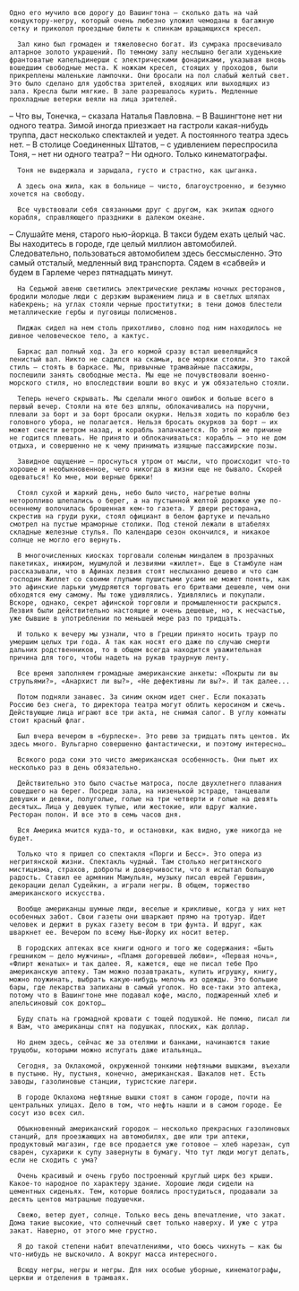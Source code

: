     Одно его мучило всю дорогу до Вашингтона – сколько дать на чай кондуктору-негру, который очень любезно уложил чемоданы в багажную сетку и приколол проездные билеты к спинкам вращающихся кресел.

      Зал кино был громаден и тяжеловесно богат. Из сумрака просвечивало алтарное золото украшений. По темному залу неслышно бегали худенькие франтоватые капельдинерши с электрическими фонариками, указывая вновь вошедшим свободные места. К ножкам кресел, стоящих у проходов, были прикреплены маленькие лампочки. Они бросали на пол слабый желтый свет. Это было сделано для удобства зрителей, входящих или выходящих из зала. Кресла были мягкие. В зале разрешалось курить. Медленные прохладные ветерки веяли на лица зрителей.

   – Что вы, Тонечка, – сказала Наталья Павловна. – В Вашингтоне нет ни одного театра. Зимой иногда приезжает на гастроли какая-нибудь труппа, даст несколько спектаклей и уедет. А постоянного театра здесь нет.
   – В столице Соединенных Штатов, – с удивлением переспросила Тоня, – нет ни одного театра?
   – Ни одного. Только кинематографы.

      Тоня не выдержала и зарыдала, густо и страстно, как цыганка.

      А здесь она жила, как в больнице – чисто, благоустроенно, и безумно хочется на свободу.

      Все чувствовали себя связанными друг с другом, как экипаж одного корабля, справляющего праздники в далеком океане.

   – Слушайте меня, старого нью-йоркца. В такси будем ехать целый час. Вы находитесь в городе, где целый миллион автомобилей. Следовательно, пользоваться автомобилем здесь бессмысленно. Это самый отсталый, медленный вид транспорта. Сядем в «сабвей» и будем в Гарлеме через пятнадцать минут.

      На Седьмой авеню светились электрические рекламы ночных ресторанов, бродили молодые люди с дерзким выражением лица и в светлых шляпах набекрень; на углах стояли черные проститутки; в тени домов блестели металлические гербы и пуговицы полисменов.

      Пиджак сидел на нем столь прихотливо, словно под ним находилось не дивное человеческое тело, а кактус.

      Баркас дал полный ход. За его кормой сразу встал шевелящийся пенистый вал. Никто не садился на скамьи, все моряки стояли. Это такой стиль – стоять в баркасе. Мы, привычные трамвайные пассажиры, поспешили занять свободные места. Мы еще не почувствовали военно-морского стиля, но впоследствии вошли во вкус и уж обязательно стояли.

      Теперь нечего скрывать. Мы сделали много ошибок и больше всего в первый вечер. Стояли на юте без шляпы, облокачивались на поручни, плевали за борт и за борт бросали окурки. Нельзя ходить по кораблю без головного убора, не полагается. Нельзя бросать окурков за борт – их может снести ветром назад, и корабль запачкается. По этой же причине не годится плевать. Не принято и облокачиваться: корабль – это не дом отдыха, и совершенно не к чему принимать изящные пассажирские позы.

      Завидное ощущение – проснуться утром от мысли, что происходит что-то хорошее и необыкновенное, чего никогда в жизни еще не бывало. Скорей одеваться! Ко мне, мои верные брюки!

      Стоял сухой и жаркий день, небо было чисто, нагретые волны неторопливо шлепались о берег, а на пустынной желтой дорожке уже по-осеннему волочилась брошенная кем-то газета. У двери ресторана, скрестив на груди руки, стоял официант в белом фартуке и печально смотрел на пустые мраморные столики. Под стеной лежали в штабелях складные железные стулья. По календарю сезон окончился, и никакое солнце не могло его вернуть.

      В многочисленных киосках торговали соленым миндалем в прозрачных пакетиках, инжиром, мушмулой и лезвиями «жиллет». Еще в Стамбуле нам рассказывали, что в Афинах лезвия стоят неслыханно дешево и что сам господин Жиллет со своими глупыми пушистыми усами не может понять, как это афинские ларьки умудряются торговать его бритвами дешевле, чем они обходятся ему самому. Мы тоже удивлялись. Удивлялись и покупали. Вскоре, однако, секрет афинской торговли и промышленности раскрылся. Лезвия были действительно настоящие и очень дешевые, но, к несчастью, уже бывшие в употреблении по меньшей мере раз по тридцать.

      И только к вечеру мы узнали, что в Греции принято носить траур по умершим целых три года. А так как носят его даже по случаю смерти дальних родственников, то в общем всегда находится уважительная причина для того, чтобы надеть на рукав траурную ленту.

      Все время заполняем громадные американские анкеты: «Покрыты ли вы струпьями?», «Анархист ли вы?», «Не дефективны ли вы?». И так далее...

      Потом подняли занавес. За синим окном идет снег. Если показать Россию без снега, то директора театра могут облить керосином и сжечь. Действующие лица играют все три акта, не снимая сапог. В углу комнаты стоит красный флаг.

      Был вчера вечером в «бурлеске». Это ревю за тридцать пять центов. Их здесь много. Вульгарно совершенно фантастически, и поэтому интересно…

      Всякого рода соки это чисто американская особенность. Они пьют их несколько раз в день обязательно.

      Действительно это было счастье матроса, после двухлетнего плавания сошедшего на берег. Посреди зала, на низенькой эстраде, танцевали девушки и девки, полуголые, голые на три четверти и голые на девять десятых… Лица у девушек тупые, или жестокие, или вдруг жалкие. Ресторан полон. И все это в семь часов дня.

      Вся Америка мчится куда-то, и остановки, как видно, уже никогда не будет.

      Только что я пришел со спектакля «Порги и Бесс». Это опера из негритянской жизни. Спектакль чудный. Там столько негритянского мистицизма, страхов, доброты и доверчивости, что я испытал большую радость. Ставил ее армянин Мамульян, музыку писал еврей Гершвин, декорации делал Судейкин, а играли негры. В общем, торжество американского искусства.

      Вообще американцы шумные люди, веселые и крикливые, когда у них нет особенных забот. Свои газеты они шваркают прямо на тротуар. Идет человек и держит в руках газету весом в три фунта. И вдруг, как шваркнет ее. Вечером по всему Нью-Йорку их носит ветер.

      В городских аптеках все книги одного и того же содержания: «Быть грешником – дело мужчины», «Пламя догоревшей любви», «Первая ночь», «Флирт женатых» и так далее. Я, кажется, еще не писал тебе Про американскую аптеку. Там можно позавтракать, купить игрушку, книгу, можно поужинать, выбрать какую-нибудь мелочь из одежды. Это большие бары, где лекарства запиханы в самый уголок. Но все-таки это аптека, потому что в Вашингтоне мне подавал кофе, масло, поджаренный хлеб и апельсиновый сок доктор…

      Буду спать на громадной кровати с тощей подушкой. Не помню, писал ли я Вам, что американцы спят на подушках, плоских, как доллар.

      Но днем здесь, сейчас же за отелями и банками, начинаются такие трущобы, которыми можно испугать даже итальянца…

      Сегодня, за Оклахомой, окруженной тонкими нефтяными вышками, въехали в пустыню. Ну, пустыня, конечно, американская. Шакалов нет. Есть заводы, газолиновые станции, туристские лагери.

      В городе Оклахома нефтяные вышки стоят в самом городе, почти на центральных улицах. Дело в том, что нефть нашли и в самом городе. Ее сосут изо всех сил.

      Обыкновенный американский городок – несколько прекрасных газолиновых станций, для проезжающих на автомобилях, две или три аптеки, продуктовый магазин, где все продается уже готовое – хлеб нарезан, суп сварен, сухарики к супу завернуты в бумагу. Что тут люди могут делать, если не сходить с ума?

      Очень красивый и очень грубо построенный круглый цирк без крыши. Какое-то народное по характеру здание. Хорошие люди сидели на цементных сиденьях. Тем, которые боялись простудиться, продавали за десять центов матрацные подушечки.

      Свежо, ветер дует, солнце. Только весь день впечатление, что закат. Дома такие высокие, что солнечный свет только наверху. И уже с утра закат. Наверно, от этого мне грустно.

      Я до такой степени набит впечатлениями, что боюсь чихнуть – как бы что-нибудь не выскочило. А вокруг масса интересного.

      Всюду негры, негры и негры. Для них особые уборные, кинематографы, церкви и отделения в трамваях.
